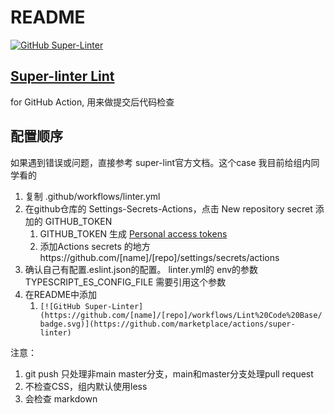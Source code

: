 # README

[![GitHub Super-Linter](https://github.com/hzz780/super-linter-demo/workflows/Lint%20Code%20Base/badge.svg)](https://github.com/marketplace/actions/super-linter)

## [Super-linter Lint](https://github.com/github/super-linter)

for GitHub Action, 用来做提交后代码检查

## 配置顺序
如果遇到错误或问题，直接参考 super-lint官方文档。这个case 我目前给组内同学看的

1. 复制 .github/workflows/linter.yml
2. 在github仓库的 Settings-Secrets-Actions，点击 New repository secret 添加的 GITHUB_TOKEN
   1. GITHUB_TOKEN 生成 [Personal access tokens](https://github.com/settings/tokens)
   2. 添加Actions secrets 的地方https://github.com/[name]/[repo]/settings/secrets/actions
3. 确认自己有配置.eslint.json的配置。 linter.yml的 env的参数 TYPESCRIPT_ES_CONFIG_FILE 需要引用这个参数
4. 在README中添加 
   1. `[![GitHub Super-Linter](https://github.com/[name]/[repo]/workflows/Lint%20Code%20Base/badge.svg)](https://github.com/marketplace/actions/super-linter)`

注意：
1. git push 只处理非main master分支，main和master分支处理pull request
2. 不检查CSS，组内默认使用less
3. 会检查 markdown





